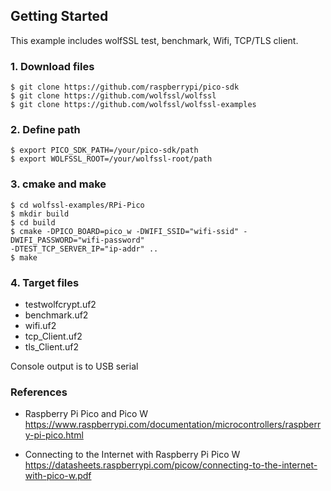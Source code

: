 ## Getting Started

This example includes wolfSSL test, benchmark, Wifi, TCP/TLS client.


### 1. Download files

```
$ git clone https://github.com/raspberrypi/pico-sdk
$ git clone https://github.com/wolfssl/wolfssl
$ git clone https://github.com/wolfssl/wolfssl-examples
```

### 2. Define path

```
$ export PICO_SDK_PATH=/your/pico-sdk/path
$ export WOLFSSL_ROOT=/your/wolfssl-root/path
```

### 3. cmake and make

```
$ cd wolfssl-examples/RPi-Pico
$ mkdir build
$ cd build
$ cmake -DPICO_BOARD=pico_w -DWIFI_SSID="wifi-ssid" -DWIFI_PASSWORD="wifi-password"
-DTEST_TCP_SERVER_IP="ip-addr" ..
$ make
```

### 4. Target files

- testwolfcrypt.uf2
- benchmark.uf2
- wifi.uf2
- tcp_Client.uf2
- tls_Client.uf2

Console output is to USB serial

### References

- Raspberry Pi Pico and Pico W<br>
https://www.raspberrypi.com/documentation/microcontrollers/raspberry-pi-pico.html

- Connecting to the Internet with Raspberry Pi Pico W<br>
https://datasheets.raspberrypi.com/picow/connecting-to-the-internet-with-pico-w.pdf
